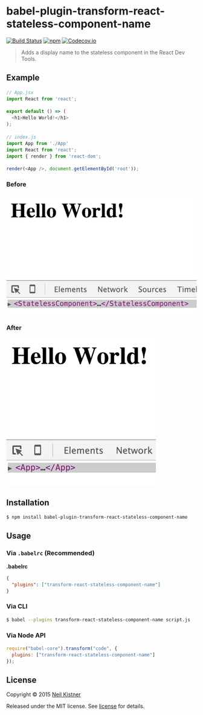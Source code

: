 # babel-plugin-transform-react-stateless-component-name

[![Build Status][travis-image]][travis-url]
[![npm][npm-image]][npm-url]
[![Codecov.io][codecov-image]][codecov-url]

> Adds a display name to the stateless component in the React Dev Tools.

## Example

```javascript
// App.jsx
import React from 'react';

export default () => (
  <h1>Hello World!</h1>
);

// index.js
import App from './App'
import React from 'react';
import { render } from 'react-dom';

render(<App />, document.getElementById('root'));
```

### Before

![Before](media/before.png)

### After

![After](media/after.png)

## Installation

```sh
$ npm install babel-plugin-transform-react-stateless-component-name
```

## Usage

### Via `.babelrc` (Recommended)

**.babelrc**

```json
{
  "plugins": ["transform-react-stateless-component-name"]
}
```

### Via CLI

```sh
$ babel --plugins transform-react-stateless-component-name script.js
```

### Via Node API

```javascript
require("babel-core").transform("code", {
  plugins: ["transform-react-stateless-component-name"]
});
```

## License

Copyright © 2015 [Neil Kistner](//github.com/wyze)

Released under the MIT license. See [license](license) for details.

[travis-image]: https://img.shields.io/travis/wyze/babel-plugin-transform-react-stateless-component-name.svg?style=flat-square
[travis-url]: https://travis-ci.org/wyze/babel-plugin-transform-react-stateless-component-name

[npm-image]: https://img.shields.io/npm/v/babel-plugin-transform-react-stateless-component-name.svg?style=flat-square
[npm-url]: https://npmjs.com/package/babel-plugin-transform-react-stateless-component-name

[codecov-image]: https://img.shields.io/codecov/c/github/wyze/babel-plugin-transform-react-stateless-component-name.svg?style=flat-square
[codecov-url]: https://codecov.io/github/wyze/babel-plugin-transform-react-stateless-component-name
